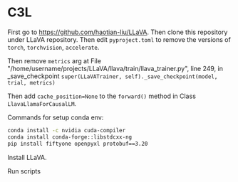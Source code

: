 # C3L

First go to https://github.com/haotian-liu/LLaVA.
Then clone this repository under LLaVA repository.
Then edit `pyproject.toml` to remove the versions of `torch`, `torchvision`, `accelerate`.

Then remove `metrics` arg at File "/home/username/projects/LLaVA/llava/train/llava_trainer.py", line 249, in \_save_checkpoint
`super(LLaVATrainer, self)._save_checkpoint(model, trial, metrics)`

Then add `cache_position=None` to the `forward()` method in Class `LlavaLlamaForCausalLM`.

Commands for setup conda env:

```bash
conda install -c nvidia cuda-compiler
conda install conda-forge::libstdcxx-ng
pip install fiftyone openpyxl protobuf==3.20
```

Install LLaVA.

Run scripts
